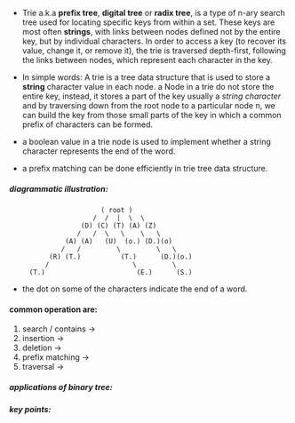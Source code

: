 - Trie a.k.a **prefix tree**, **digital tree** or **radix tree**, is a type of n-ary search tree used for locating specific keys from within a set. These keys are most often **strings**, with links between nodes defined not by the entire key, but by individual characters. In order to access a key (to recover its value, change it, or remove it), the trie is traversed depth-first, following the links between nodes, which represent each character in the key.

- In simple words: A trie is a tree data structure that is used to store a **string** character value in each node. a Node in a trie do not store the entire key, instead, it stores a part of the key usually a *string character* and by traversing down from the root node to a particular node n, we can build the key from those small parts of the key in which a common prefix of characters can be formed.

- a boolean value in a trie node is used to implement whether a string character represents the end of the word.
  
- a prefix matching can be done efficiently in trie tree data structure.

##### diagrammatic illustration:

                           ( root )
                         /  /  |  \  \ 
                      (D) (C) (T) (A) (Z)
                     /   /  \   \    \   \
                  (A) (A)   (U)  (o.) (D.)(o)
                 /   /         \         \   \
              (R) (T.)          (T.)      (D.)(o.)
             /                     \         \
         (T.)                       (E.)      (S.)
  
  - the dot on some of the characters indicate the end of a word.

#### common operation are:
1. search / contains ->
2. insertion ->
3. deletion -> 
4. prefix matching ->
5. traversal ->


##### applications of binary tree:

##### key points:
